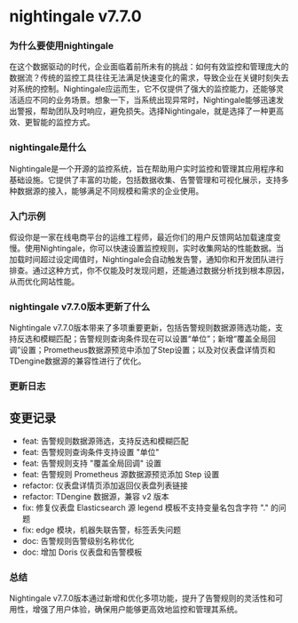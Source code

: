 # nightingale v7.7.0
### 为什么要使用nightingale

在这个数据驱动的时代，企业面临着前所未有的挑战：如何有效监控和管理庞大的数据流？传统的监控工具往往无法满足快速变化的需求，导致企业在关键时刻失去对系统的控制。Nightingale应运而生，它不仅提供了强大的监控能力，还能够灵活适应不同的业务场景。想象一下，当系统出现异常时，Nightingale能够迅速发出警报，帮助团队及时响应，避免损失。选择Nightingale，就是选择了一种更高效、更智能的监控方式。

### nightingale是什么

Nightingale是一个开源的监控系统，旨在帮助用户实时监控和管理其应用程序和基础设施。它提供了丰富的功能，包括数据收集、告警管理和可视化展示，支持多种数据源的接入，能够满足不同规模和需求的企业使用。

### 入门示例

假设你是一家在线电商平台的运维工程师，最近你们的用户反馈网站加载速度变慢。使用Nightingale，你可以快速设置监控规则，实时收集网站的性能数据。当加载时间超过设定阈值时，Nightingale会自动触发告警，通知你和开发团队进行排查。通过这种方式，你不仅能及时发现问题，还能通过数据分析找到根本原因，从而优化网站性能。

### nightingale v7.7.0版本更新了什么

Nightingale v7.7.0版本带来了多项重要更新，包括告警规则数据源筛选功能，支持反选和模糊匹配；告警规则查询条件现在可以设置“单位”；新增“覆盖全局回调”设置；Prometheus数据源预览中添加了Step设置；以及对仪表盘详情页和TDengine数据源的兼容性进行了优化。

### 更新日志

## 变更记录
- feat: 告警规则数据源筛选，支持反选和模糊匹配
- feat: 告警规则查询条件支持设置 "单位"
- feat: 告警规则支持 "覆盖全局回调" 设置
- feat: 告警规则 Prometheus 源数据源预览添加 Step 设置
- refactor: 仪表盘详情页添加返回仪表盘列表链接
- refactor: TDengine 数据源，兼容 v2 版本
- fix: 修复仪表盘 Elasticsearch 源 legend 模板不支持变量名包含字符 "." 的问题
- fix: edge 模块，机器失联告警，标签丢失问题
- doc: 告警规则告警级别名称优化
- doc: 增加 Doris 仪表盘和告警模板

### 总结

Nightingale v7.7.0版本通过新增和优化多项功能，提升了告警规则的灵活性和可用性，增强了用户体验，确保用户能够更高效地监控和管理其系统。